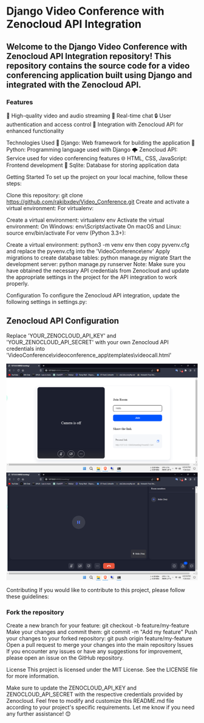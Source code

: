 # Django Video Conference with Zenocloud API Integration
## Welcome to the Django Video Conference with Zenocloud API Integration repository! This repository contains the source code for a video conferencing application built using Django and integrated with the Zenocloud API.

### Features
🎥 High-quality video and audio streaming
💬 Real-time chat
🔒 User authentication and access control
🔌 Integration with Zenocloud API for enhanced functionality

Technologies Used
🔹 Django: Web framework for building the application
🐍 Python: Programming language used with Django
🌩️ Zenocloud API: Service used for video conferencing features
🌐 HTML, CSS, JavaScript: Frontend development
🐘 Sqlite: Database for storing application data

Getting Started
To set up the project on your local machine, follow these steps:

Clone this repository: git clone https://github.com/rakibxdev/Video_Conference.git
Create and activate a virtual environment:
For virtualenv:

Create a virtual environment: virtualenv env
Activate the virtual environment:
On Windows: env\Scripts\activate
On macOS and Linux: source env/bin/activate
For venv (Python 3.3+):

Create a virtual environment: python3 -m venv env
then copy pyvenv.cfg and  replace the pyvenv.cfg into the  'VideoConference\env'
Apply migrations to create database tables: python manage.py migrate
Start the development server: python manage.py runserver
Note: Make sure you have obtained the necessary API credentials from Zenocloud and update the appropriate settings in the project for the API integration to work properly.

Configuration
To configure the Zenocloud API integration, update the following settings in settings.py:


## Zenocloud API Configuration

Replace 'YOUR_ZENOCLOUD_API_KEY' and 'YOUR_ZENOCLOUD_API_SECRET' with your own Zenocloud API credentials into  'VideoConference\videoconference_app\templates\videocall.html'



![preview img](pic/ss1.png)
![preview img](pic/ss2.png)

Contributing
If you would like to contribute to this project, please follow these guidelines:

### Fork the repository
Create a new branch for your feature: git checkout -b feature/my-feature
Make your changes and commit them: git commit -m "Add my feature"
Push your changes to your forked repository: git push origin feature/my-feature
Open a pull request to merge your changes into the main repository
Issues
If you encounter any issues or have any suggestions for improvement, please open an issue on the GitHub repository.

License
This project is licensed under the MIT License. See the LICENSE file for more information.

Make sure to update the ZENOCLOUD_API_KEY and ZENOCLOUD_API_SECRET with the respective credentials provided by Zenocloud. Feel free to modify and customize this README.md file according to your project's specific requirements. Let me know if you need any further assistance! 😊
